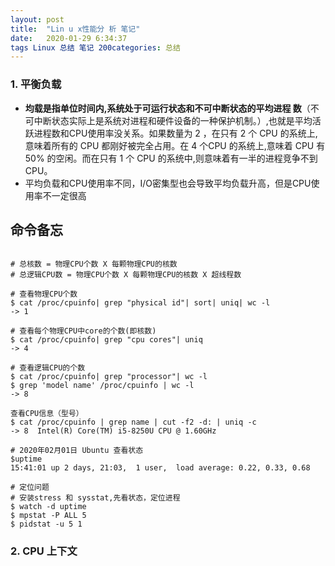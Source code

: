 ```yaml
---
layout: post
title:  "Lin u x性能分 析 笔记"
date:   2020-01-29 6:34:37
tags Linux 总结 笔记 200categories: 总结
---
```


### 1. 平衡负载

- **均载是指单位时间内,系统处于可运行状态和不可中断状态的平均进程
数**（不可中断状态实际上是系统对进程和硬件设备的一种保护机制。）,也就是平均活跃进程数和CPU使用率没关系。如果数量为 2 ，在只有 2 个 CPU 的系统上,意味着所有的 CPU 都刚好被完全占用。在 4 个CPU 的系统上,意味着 CPU 有 50% 的空闲。而在只有 1 个 CPU 的系统中,则意味着有一半的进程竞争不到 CPU。
- 平均负载和CPU使用率不同，I/O密集型也会导致平均负载升高，但是CPU使用率不一定很高

## 命令备忘

```shell

# 总核数 = 物理CPU个数 X 每颗物理CPU的核数 
# 总逻辑CPU数 = 物理CPU个数 X 每颗物理CPU的核数 X 超线程数

# 查看物理CPU个数
$ cat /proc/cpuinfo| grep "physical id"| sort| uniq| wc -l
-> 1

# 查看每个物理CPU中core的个数(即核数)
$ cat /proc/cpuinfo| grep "cpu cores"| uniq
-> 4

# 查看逻辑CPU的个数
$ cat /proc/cpuinfo| grep "processor"| wc -l  
$ grep 'model name' /proc/cpuinfo | wc -l
-> 8

查看CPU信息（型号）
$ cat /proc/cpuinfo | grep name | cut -f2 -d: | uniq -c
-> 8  Intel(R) Core(TM) i5-8250U CPU @ 1.60GHz

# 2020年02月01日 Ubuntu 查看状态
$uptime
15:41:01 up 2 days, 21:03,  1 user,  load average: 0.22, 0.33, 0.68

# 定位问题
# 安装stress 和 sysstat,先看状态，定位进程
$ watch -d uptime
$ mpstat -P ALL 5
$ pidstat -u 5 1

```


### 2. CPU 上下文